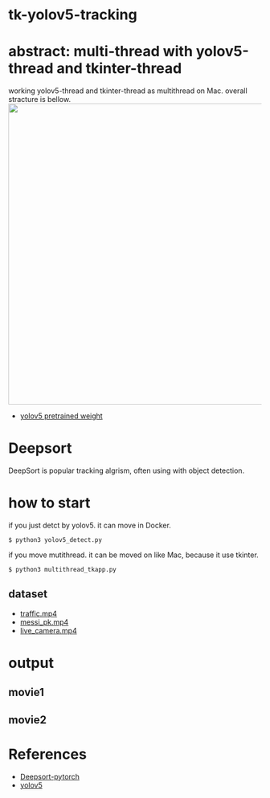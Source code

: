 # tk-yolov5-tracking

# abstract: multi-thread with yolov5-thread and tkinter-thread

working yolov5-thread and tkinter-thread as multithread on Mac. overall stracture is bellow.
<img src="https://user-images.githubusercontent.com/48679574/135762367-b2045111-4764-4518-90b2-6fc668f039a4.png" width="600px">


- [yolov5 pretrained weight](https://www.google.com/url?sa=t&rct=j&q=&esrc=s&source=web&cd=&ved=2ahUKEwiMn431za7zAhU0yosBHVh9CbEQFnoECAIQAQ&url=https%3A%2F%2Fgithub.com%2Fultralytics%2Fyolov5%2Freleases%2Fdownload%2Fv4.0%2Fyolov5s.pt&usg=AOvVaw2MEXDNRJv1NASj6H-3qBQY)

# Deepsort 

DeepSort is popular tracking algrism, often using with object detection.




# how to start

if you just detct by yolov5. it can move in Docker.
```
$ python3 yolov5_detect.py
```

if you move mutithread. it can be moved on like Mac, because it use tkinter.
```
$ python3 multithread_tkapp.py 
```

## dataset 

- [traffic.mp4](https://drive.google.com/file/d/1UTwwrF8YRTqOS4RnkBvHip7R25M0avFo/view?usp=sharing)
- [messi_pk.mp4](https://drive.google.com/file/d/1LPOAAtgZFOQ5FQWOwtM3mcWrmeb3GULH/view?usp=sharing)
- [live_camera.mp4](https://drive.google.com/file/d/1hE75k0HT7s8Nxsxh9ip78Q9Xx5bjeyeN/view?usp=sharing)


# output

## movie1

## movie2



# References
- [Deepsort-pytorch](https://github.com/mikel-brostrom/Yolov5_DeepSort_Pytorch)
- [yolov5](https://github.com/ultralytics/yolov5)


